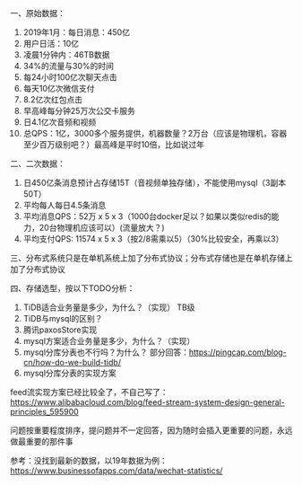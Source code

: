 一、原始数据：
1. 2019年1月：每日消息：450亿
2. 用户日活：10亿
3. 凌晨1分钟内：46TB数据
4. 34%的流量与30%的时间
5. 每24小时100亿次聊天点击
6. 每天10亿次微信支付
7. 8.2亿次红包点击
8. 早高峰每分钟25万次公交卡服务
9. 日4.1亿次音频和视频
10. 总QPS：1亿，3000多个服务提供，机器数量？2万台（应该是物理机，容器至少百万级别吧？）最高峰是平时10倍，比如说过年


二、二次数据：
1. 日450亿条消息预计占存储15T（音视频单独存储），不能使用mysql（3副本50T）
2. 平均每人每日4.5条消息
3. 平均消息QPS：52万 x 5 x 3（1000台docker足以？如果以类似redis的能力，20台物理机应该可以）(流量放大？)
4. 平均支付QPS: 11574 x 5 x 3（按2/8需乘以5）（30%比较安全，再乘以3）

三、分布式系统只是在单机系统上加了分布式协议；分布式存储也是在单机存储上加了分布式协议

四、存储选型，按以下TODO分析：
1. TiDB适合业务量是多少，为什么？（实现）
    TB级
2. TiDB与mysql的区别？
3. 腾讯paxosStore实现
4. mysql方案适合业务量是多少，为什么？（实现）
5. mysql分库分表也不行吗？为什么？
  部分回答：https://pingcap.com/blog-cn/how-do-we-build-tidb/
6. mysql分库分表的实现方案



feed流实现方案已经比较全了，不自己写了：
    https://www.alibabacloud.com/blog/feed-stream-system-design-general-principles_595900


问题按重要程度排序，提问题并不一定回答，因为随时会插入更重要的问题，永远做最重要的那件事





参考：没找到最新的数据，以19年数据为例：https://www.businessofapps.com/data/wechat-statistics/
